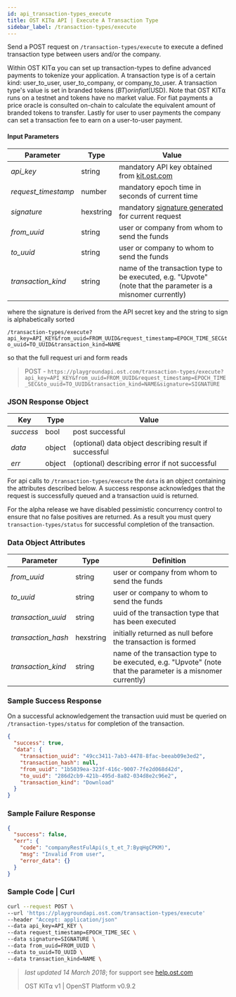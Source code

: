 ```yaml
---
id: api_transaction-types_execute
title: OST KIT⍺ API | Execute A Transaction Type
sidebar_label: /transaction-types/execute
---
```


Send a POST request on `/transaction-types/execute` to execute a defined transaction type between users and/or the company.

Within OST KIT⍺ you can set up transaction-types to define advanced payments to tokenize your application. A transaction type is of a certain kind: user_to_user, user_to_company, or company_to_user. A transaction type's value is set in branded tokens ($BT) or in fiat ($USD). Note that OST KIT⍺ runs on a testnet and tokens have no market value. For fiat payments a price oracle is consulted on-chain to calculate the equivalent amount of branded tokens to transfer. Lastly for user to user payments the company can set a transaction fee to earn on a user-to-user payment.

#### Input Parameters
| Parameter           | Type   | Value                                               |
|---------------------|--------|-----------------------------------------------------|
| _api_key_           | string    | mandatory API key obtained from [kit.ost.com](https://kit.ost.com) |
| _request_timestamp_ | number    | mandatory epoch time in seconds of current time |
| _signature_         | hexstring | mandatory [<u>signature generated</u>](2_98_API_AUTHENTICATION.md) for current request |
| _from_uuid_    | string | user or company from whom to send the funds |
| _to_uuid_      | string | user or company to whom to send the funds |
| _transaction_kind_  | string | name of the transaction type to be executed, e.g. "Upvote" (note that the parameter is a misnomer currently) |

where the signature is derived from the API secret key and the string to sign is alphabetically sorted

`/transaction-types/execute?api_key=API_KEY&from_uuid=FROM_UUID&request_timestamp=EPOCH_TIME_SEC&to_uuid=TO_UUID&transaction_kind=NAME`

so that the full request uri and form reads

> POST - `https://playgroundapi.ost.com/transaction-types/execute?api_key=API_KEY&from_uuid=FROM_UUID&request_timestamp=EPOCH_TIME_SEC&to_uuid=TO_UUID&transaction_kind=NAME&signature=SIGNATURE`

### JSON Response Object

| Key        | Type   | Value      |
|------------|--------|------------|
| _success_  | bool   | post successful |
| _data_     | object | (optional) data object describing result if successful   |
| _err_      | object | (optional) describing error if not successful |

For api calls to `/transaction-types/execute` the `data` is an object containing the attributes described below.  A success response acknowledges that the request is successfully queued and a transaction uuid is returned.

For the alpha release we have disabled pessimistic concurrency control to ensure that no false positives are returned. As a result you must query `transaction-types/status` for successful completion of the transaction.  

### Data Object Attributes

| Parameter           | Type   | Definition  |
|---------------------|--------|----------------------------------|
| _from_uuid_    | string | user or company from whom to send the funds |
| _to_uuid_      | string | user or company to whom to send the funds |
| _transaction_uuid_ | string | uuid of the transaction type that has been executed|
| _transaction_hash_ | hexstring | initially returned as null before the transaction is formed |
| _transaction_kind_  | string | name of the transaction type to be executed, e.g. "Upvote" (note that the parameter is a misnomer currently) |


### Sample Success Response
On a successful acknowledgement the transaction uuid must be queried on `/transaction-types/status` for completion of the transaction.
```json
{
  "success": true,
  "data": {
    "transaction_uuid": "49cc3411-7ab3-4478-8fac-beeab09e3ed2",
    "transaction_hash": null,
    "from_uuid": "1b5039ea-323f-416c-9007-7fe2d068d42d",
    "to_uuid": "286d2cb9-421b-495d-8a82-034d8e2c96e2",
    "transaction_kind": "Download"
  }
}
```

### Sample Failure Response
```json
{
  "success": false,
  "err": {
    "code": "companyRestFulApi(s_t_et_7:ByqHgCPKM)",
    "msg": "Invalid From user",
    "error_data": {}
  }
}
```

### Sample Code | Curl
```bash
curl --request POST \
--url 'https://playgroundapi.ost.com/transaction-types/execute'
--header "Accept: application/json"
--data api_key=API_KEY \
--data request_timestamp=EPOCH_TIME_SEC \
--data signature=SIGNATURE \
--data from_uuid=FROM_UUID \
--data to_uuid=TO_UUID \
--data transaction_kind=NAME \
```

>_last updated 14 March 2018_; for support see [help.ost.com](help.ost.com)
>
> OST KIT⍺ v1 | OpenST Platform v0.9.2
